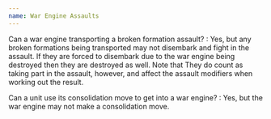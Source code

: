 ```yaml
---
name: War Engine Assaults
---
```

Can a war engine transporting a broken formation assault?
: Yes, but any broken formations being transported may not disembark and fight in the assault. If they are forced to disembark due to the war engine being destroyed then they are destroyed as well. Note that They do count as taking part in the assault, however, and affect the assault modifiers when working out the result.

Can a unit use its consolidation move to get into a war engine?
: Yes, but the war engine may not make a consolidation move.
